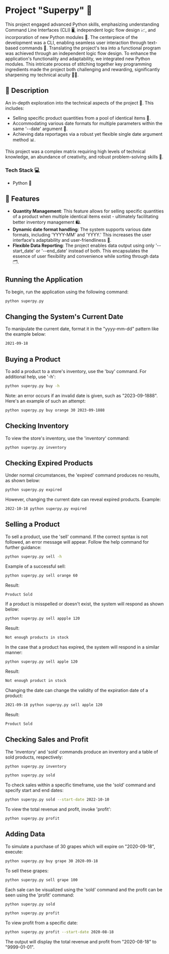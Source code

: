 # Project "Superpy" 🚀 

This project engaged advanced Python skills, emphasizing understanding Command Line Interfaces (CLI) 🖥️, independent logic flow design 📈, and incorporation of new Python modules 🐍. The centerpiece of the development was a CLI, enabling seamless user interaction through text-based commands 📜. Translating the project's tea into a functional program was achieved through an independent logic flow design. To enhance the application's functionality and adaptability, we integrated new Python modules. This intricate process of stitching together key programming ingredients made the project both challenging and rewarding, significantly sharpening my technical acuity 🔧💡.

## 📝 Description

An in-depth exploration into the technical aspects of the project 🧭. This includes: 

- Selling specific product quantities from a pool of identical items 🛒.
- Accommodating various date formats for multiple parameters within the same '--date' argument 📅.
- Achieving data reportages via a robust yet flexible single date argument method 📊.

This project was a complex matrix requiring high levels of technical knowledge, an abundance of creativity, and robust problem-solving skills 🎯. 

### Tech Stack 💻 

- Python 🐍

## 🌟 Features

- **Quantity Management**: This feature allows for selling specific quantities of a product when multiple identical items exist - ultimately facilitating better inventory management 🛍️.
- **Dynamic date format handling**: The system supports various date formats, including 'YYYY-MM' and 'YYYY.' This increases the user interface's adaptability and user-friendliness 📆.
- **Flexible Data Reporting**: The project enables data output using only '--start_date' or '--end_date' instead of both. This encapsulates the essence of user flexibility and convenience while sorting through data 🗂️.
 

## **Running the Application**
To begin, run the application using the following command:
```bash
python superpy.py 
```

## **Changing the System's Current Date**
To manipulate the current date, format it in the "yyyy-mm-dd" pattern like the example below:

```bash
2021-09-18
```

## **Buying a Product**
To add a product to a store's inventory, use the 'buy' command. For additional help, use '-h':

```bash
python superpy.py buy -h
```

Note: an error occurs if an invalid date is given, such as "2023-09-1888". Here's an example of such an attempt:

```bash
python superpy.py buy orange 30 2023-09-1888
```

## **Checking Inventory**
To view the store's inventory, use the 'inventory' command:

```bash
python superpy.py inventory
```

## **Checking Expired Products**
Under normal circumstances, the 'expired' command produces no results, as shown below:

```bash
python superpy.py expired
```

However, changing the current date can reveal expired products. Example:

```bash
2022-10-18 python superpy.py expired
```

## **Selling a Product**
To sell a product, use the 'sell' command. If the correct syntax is not followed, an error message will appear. Follow the help command for further guidance:

```bash
python superpy.py sell -h
```

Example of a successful sell:

```bash
python superpy.py sell orange 60
```

Result:

```bash
Product Sold
```

If a product is misspelled or doesn't exist, the system will respond as shown below:

```bash
python superpy.py sell appple 120
```
Result:
```bash
Not enough products in stock
```

In the case that a product has expired, the system will respond in a similar manner:

```bash
python superpy.py sell apple 120
```
Result:
```bash
Not enough product in stock
```

Changing the date can change the validity of the expiration date of a product:

```bash
2021-09-18 python superpy.py sell apple 120
```
Result:
```bash
Product Sold
```

## **Checking Sales and Profit**

The 'inventory' and 'sold' commands produce an inventory and a table of sold products, respectively:

```bash
python superpy.py inventory
```

```bash
python superpy.py sold
```

To check sales within a specific timeframe, use the 'sold' command and specify start and end dates:

```bash
python superpy.py sold --start-date 2022-10-10
```

To view the total revenue and profit, invoke 'profit':

```bash
python superpy.py profit
```

## **Adding Data**

To simulate a purchase of 30 grapes which will expire on "2020-09-18", execute:

```bash
python superpy.py buy grape 30 2020-09-18
```

To sell these grapes:

```bash
python superpy.py sell grape 100
```

Each sale can be visualized using the 'sold' command and the profit can be seen using the 'profit' command:

```bash
python superpy.py sold
```

```bash
python superpy.py profit
```

To view profit from a specific date:

```bash
python superpy.py profit --start-date 2020-08-18
```

The output will display the total revenue and profit from "2020-08-18" to "9999-01-01".


